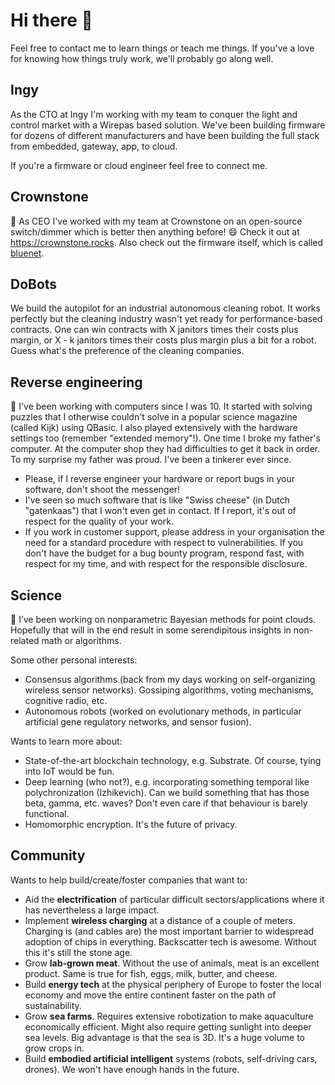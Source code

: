 # Hi there 👋

Feel free to contact me to learn things or teach me things. If you've a love for knowing how things truly work, we'll probably go along well.

## Ingy

As the CTO at Ingy I'm working with my team to conquer the light and control market with a Wirepas based solution. We've been building firmware for dozens of different manufacturers and have been building the full stack from embedded, gateway, app, to cloud.

If you're a firmware or cloud engineer feel free to connect me.

## Crownstone

👯 As CEO I've worked with my team at Crownstone on an open-source switch/dimmer which is better then anything before! 😄 Check it out at <https://crownstone.rocks>. Also check out the firmware itself, which is called [bluenet](https://github.com/crownstone/bluenet/).

## DoBots

We build the autopilot for an industrial autonomous cleaning robot. It works perfectly but the cleaning industry wasn't yet ready for performance-based contracts. One can win contracts with X janitors times their costs plus margin, or X - k janitors times their costs plus margin plus a bit for a robot. Guess what's the preference of the cleaning companies.
  
## Reverse engineering

:ninja: I've been working with computers since I was 10. It started with solving puzzles that I otherwise couldn't solve in a popular science magazine (called Kijk) using QBasic. I also played extensively with the hardware settings too (remember "extended memory"!). One time I broke my father's computer. At the computer shop they had difficulties to get it back in order. To my surprise my father was proud. I've been a tinkerer ever since. 

* Please, if I reverse engineer your hardware or report bugs in your software, don't shoot the messenger!
* I've seen so much software that is like "Swiss cheese" (in Dutch "gatenkaas") that I won't even get in contact. If I report, it's out of respect for the quality of your work.
* If you work in customer support, please address in your organisation the need for a standard procedure with respect to vulnerabilities. If you don't have the budget for a bug bounty program, respond fast, with respect for my time, and with respect for the responsible disclosure.

## Science

🔭 I’ve been working on nonparametric Bayesian methods for point clouds. Hopefully that will in the end result in some serendipitous insights in non-related math or algorithms.

Some other personal interests:

* Consensus algorithms (back from my days working on self-organizing wireless sensor networks). Gossiping algorithms, voting mechanisms, cognitive radio, etc.
* Autonomous robots (worked on evolutionary methods, in particular artificial gene regulatory networks, and sensor fusion).

Wants to learn more about:

* State-of-the-art blockchain technology, e.g. Substrate. Of course, tying into IoT would be fun.
* Deep learning (who not?), e.g. incorporating something temporal like polychronization (Izhikevich). Can we build something that has those beta, gamma, etc. waves? Don't even care if that behaviour is barely functional. 
* Homomorphic encryption. It's the future of privacy.

## Community

Wants to help build/create/foster companies that want to:

* Aid the **electrification** of particular difficult sectors/applications where it has nevertheless a large impact.
* Implement **wireless charging** at a distance of a couple of meters. Charging is (and cables are) the most important barrier to widespread adoption of chips in everything. Backscatter tech is awesome. Without this it's still the stone age.
* Grow **lab-grown meat**. Without the use of animals, meat is an excellent product. Same is true for fish, eggs, milk, butter, and cheese.
* Build **energy tech** at the physical periphery of Europe to foster the local economy and move the entire continent faster on the path of sustainability.
* Grow **sea farms**. Requires extensive robotization to make aquaculture economically efficient. Might also require getting sunlight into deeper sea levels. Big advantage is that the sea is 3D. It's a huge volume to grow crops in.
* Build **embodied artificial intelligent** systems (robots, self-driving cars, drones). We won't have enough hands in the future.

<!--
**mrquincle/mrquincle** is a ✨ _special_ ✨ repository because its `README.md` (this file) appears on your GitHub profile.

Here are some ideas to get you started:

- 🌱 I’m currently learning ...
- 🤔 I’m looking for help with ...
- 💬 Ask me about ...
- 📫 How to reach me: ...
- 😄 Pronouns: ...
- ⚡ Fun fact: ...
-->
